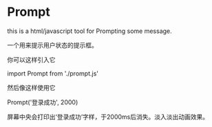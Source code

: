 # Prompt
this is a html/javascript tool for Prompting some message.

一个用来提示用户状态的提示框。

你可以这样引入它 

import Prompt from './prompt.js'

然后像这样使用它 

Prompt('登录成功', 2000)

屏幕中央会打印出‘登录成功’字样，于2000ms后消失。淡入淡出动画效果。
